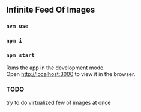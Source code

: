  
## Infinite Feed Of Images

### `nvm use`

### `npm i`

### `npm start`

Runs the app in the development mode.\
Open [http://localhost:3000](http://localhost:3000) to view it in the browser.



### TODO


try to do virtualized few of images at once
